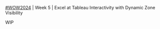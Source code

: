 [#WOW2024](https://workout-wednesday.com/2024w05tab/) | Week 5 | Excel at Tableau Interactivity with Dynamic Zone Visibility

WIP

